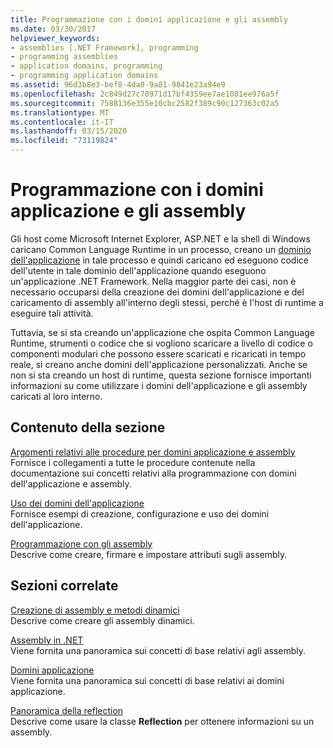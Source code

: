 ```yaml
---
title: Programmazione con i domini applicazione e gli assembly
ms.date: 03/30/2017
helpviewer_keywords:
- assemblies [.NET Framework], programming
- programming assemblies
- application domains, programming
- programming application domains
ms.assetid: 96d3b8e3-bef8-4da0-9a81-9841e23a94e9
ms.openlocfilehash: 2c849d27c70971d17bf4359ee7ae1081ee976a5f
ms.sourcegitcommit: 7588136e355e10cbc2582f389c90c127363c02a5
ms.translationtype: MT
ms.contentlocale: it-IT
ms.lasthandoff: 03/15/2020
ms.locfileid: "73119824"
---
```

# <a name="programming-with-application-domains-and-assemblies"></a>Programmazione con i domini applicazione e gli assembly

Gli host come Microsoft Internet Explorer, ASP.NET e la shell di Windows caricano Common Language Runtime in un processo, creano un [dominio dell'applicazione](application-domains.md) in tale processo e quindi caricano ed eseguono codice dell'utente in tale dominio dell'applicazione quando eseguono un'applicazione .NET Framework. Nella maggior parte dei casi, non è necessario occuparsi della creazione dei domini dell'applicazione e del caricamento di assembly all'interno degli stessi, perché è l'host di runtime a eseguire tali attività.  
  
Tuttavia, se si sta creando un'applicazione che ospita Common Language Runtime, strumenti o codice che si vogliono scaricare a livello di codice o componenti modulari che possono essere scaricati e ricaricati in tempo reale, si creano anche domini dell'applicazione personalizzati. Anche se non si sta creando un host di runtime, questa sezione fornisce importanti informazioni su come utilizzare i domini dell'applicazione e gli assembly caricati al loro interno.  
  
## <a name="in-this-section"></a>Contenuto della sezione  

[Argomenti relativi alle procedure per domini applicazione e assembly](application-domains-and-assemblies-how-to-topics.md)  
Fornisce i collegamenti a tutte le procedure contenute nella documentazione sui concetti relativi alla programmazione con domini dell'applicazione e assembly.  
  
[Uso dei domini dell'applicazione](use.md)  
Fornisce esempi di creazione, configurazione e uso dei domini dell'applicazione.  
  
[Programmazione con gli assembly](../../standard/assembly/program.md)  
Descrive come creare, firmare e impostare attributi sugli assembly.  
  
## <a name="related-sections"></a>Sezioni correlate  

[Creazione di assembly e metodi dinamici](../reflection-and-codedom/emitting-dynamic-methods-and-assemblies.md)  
Descrive come creare gli assembly dinamici.  
  
[Assembly in .NET](../../standard/assembly/index.md)  
Viene fornita una panoramica sui concetti di base relativi agli assembly.  
  
[Domini applicazione](application-domains.md)  
Viene fornita una panoramica sui concetti di base relativi ai domini applicazione.  
  
[Panoramica della reflection](../reflection-and-codedom/reflection.md)  
Descrive come usare la classe **Reflection** per ottenere informazioni su un assembly.
